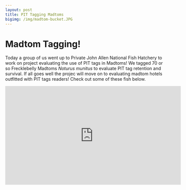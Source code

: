 ```yaml
---
layout: post
title: PIT Tagging Madtoms
bigimg: /img/madtom-bucket.JPG
---
```


# Madtom Tagging!

Today a group of us went up to Private John Allen National Fish Hatchery to 
work on project evaluating the use of PIT tags in Madtoms! We tagged 70 or so 
Frecklebelly Madtoms _Noturus munitus_ to evaluate PIT tag retention and survival.
If all goes well the projec will move on to evaluating madtom hotels outfitted with
PIT tags readers! Check out some of these fish below. 

<iframe width="560" height="315" src="https://www.youtube.com/embed/zU_O8BGw7u0" frameborder="0" allow="autoplay; encrypted-media" allowfullscreen></iframe>